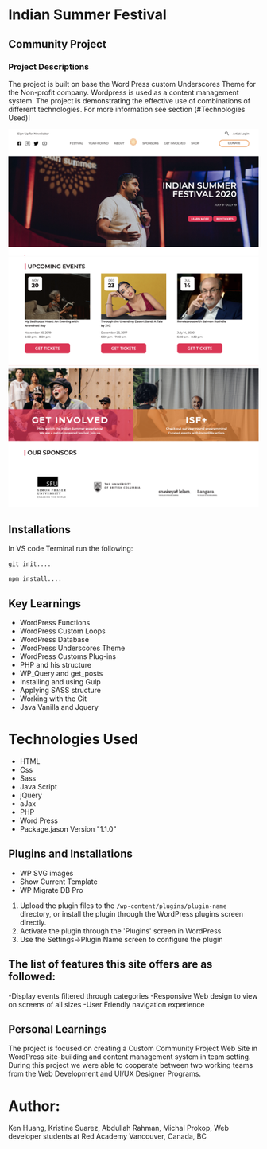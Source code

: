 # Indian Summer Festival

## Community Project

### Project Descriptions

The project is built on base the Word Press custom Underscores Theme for the Non-profit company. Wordpress is used as a content management system. The project is demonstrating the effective use of combinations of different technologies. For more information see section (#Technologies Used)!

<img src="./themes/isf-theme/assets/Images_read_me/indian-summer-1.png"  />
<img src="./themes/isf-theme/assets/Images_read_me/indian-summer-2.png"  />
<img src="./themes/isf-theme/assets/Images_read_me/indian-summer-3.png"  />

## Installations

In VS code Terminal run the following:

```
git init....
```

```
npm install....
```

## Key Learnings

- WordPress Functions
- WordPress Custom Loops
- WordPress Database
- WordPress Underscores Theme
- WordPress Customs Plug-ins
- PHP and his structure
- WP_Query and get_posts
- Installing and using Gulp
- Applying SASS structure
- Working with the Git
- Java Vanilla and Jquery

# Technologies Used

- HTML
- Css
- Sass
- Java Script
- jQuery
- aJax
- PHP
- Word Press
- Package.jason Version "1.1.0"

## Plugins and Installations

- WP SVG images
- Show Current Template
- WP Migrate DB Pro

1. Upload the plugin files to the `/wp-content/plugins/plugin-name` directory, or install the plugin through the WordPress plugins screen directly.
1. Activate the plugin through the 'Plugins' screen in WordPress
1. Use the Settings->Plugin Name screen to configure the plugin

## The list of features this site offers are as followed:

-Display events filtered through categories
-Responsive Web design to view on screens of all sizes
-User Friendly navigation experience

## Personal Learnings

The project is focused on creating a Custom Community Project Web Site in WordPress site-building and content management system in team setting. During this project we were able to cooperate between two working teams from the Web Development and UI/UX Designer Programs.

# Author:

Ken Huang,
Kristine Suarez,
Abdullah Rahman,
Michal Prokop,
Web developer students at Red Academy
Vancouver, Canada, BC
